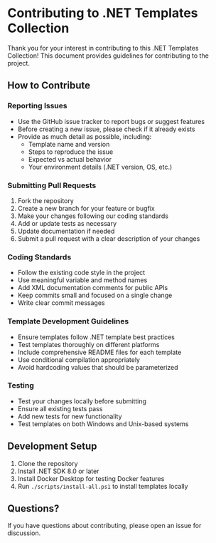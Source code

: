 # Contributing to .NET Templates Collection

Thank you for your interest in contributing to this .NET Templates Collection! This document provides guidelines for contributing to the project.

## How to Contribute

### Reporting Issues
- Use the GitHub issue tracker to report bugs or suggest features
- Before creating a new issue, please check if it already exists
- Provide as much detail as possible, including:
  - Template name and version
  - Steps to reproduce the issue
  - Expected vs actual behavior
  - Your environment details (.NET version, OS, etc.)

### Submitting Pull Requests
1. Fork the repository
2. Create a new branch for your feature or bugfix
3. Make your changes following our coding standards
4. Add or update tests as necessary
5. Update documentation if needed
6. Submit a pull request with a clear description of your changes

### Coding Standards
- Follow the existing code style in the project
- Use meaningful variable and method names
- Add XML documentation comments for public APIs
- Keep commits small and focused on a single change
- Write clear commit messages

### Template Development Guidelines
- Ensure templates follow .NET template best practices
- Test templates thoroughly on different platforms
- Include comprehensive README files for each template
- Use conditional compilation appropriately
- Avoid hardcoding values that should be parameterized

### Testing
- Test your changes locally before submitting
- Ensure all existing tests pass
- Add new tests for new functionality
- Test templates on both Windows and Unix-based systems

## Development Setup

1. Clone the repository
2. Install .NET SDK 8.0 or later
3. Install Docker Desktop for testing Docker features
4. Run `./scripts/install-all.ps1` to install templates locally

## Questions?

If you have questions about contributing, please open an issue for discussion.